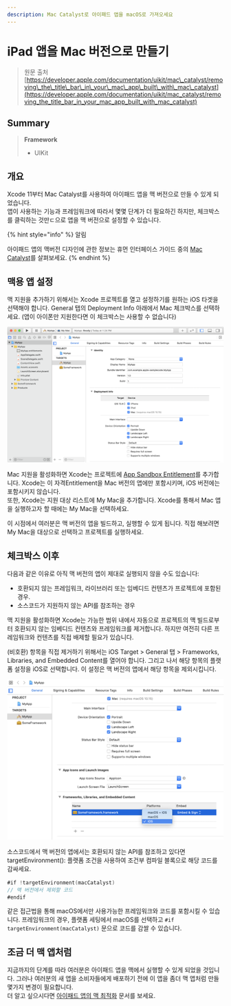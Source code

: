 ```yaml
---
description: Mac Catalyst로 아이패드 앱을 macOS로 가져오세요
---
```


# iPad 앱을 Mac 버전으로 만들기

> 원문 출처  
> [https://developer.apple.com/documentation/uikit/mac\_catalyst/removing\_the\_title\_bar\_in\_your\_mac\_app\_built\_with\_mac\_catalyst](https://developer.apple.com/documentation/uikit/mac_catalyst/removing_the_title_bar_in_your_mac_app_built_with_mac_catalyst)

## Summary

> **Framework**
>
> * UIKit

## 개요 <a id="overview"></a>

Xcode 11부터 Mac Catalyst를 사용하여 아이패드 앱을 맥 버전으로 만들 수 있게 되었습니다.  
앱이 사용하는 기능과 프레임워크에 따라서 몇몇 단계가 더 필요하긴 하지만, 체크박스를 클릭하는 것만ㄷ으로 앱을 맥 버전으로 설정할 수 있습니다.

{% hint style="info" %}
알림

아이패드 앱의 맥버전 디자인에 관한 정보는 휴먼 인터페이스 가이드 중의 [Mac Catalyst](https://developer.apple.com/design/human-interface-guidelines/ios/overview/mac-catalyst/)를 살펴보세요.
{% endhint %}

## 맥용 앱 설정 <a id="configure-your-app-for-mac"></a>

맥 지원을 추가하기 위해서는 Xcode 프로젝트를 열고 설정하기를 원하는 iOS 타겟을 선택해야 합니다. General 탭의 Deployment Info 아래에서 Mac 체크박스를 선택하세요. \(앱이 아이폰만 지원한다면 이 체크박스는 사용할 수 없습니다\)

![](../../../.gitbook/assets/original-1581359479.png)

Mac 지원을 활성화하면 Xcode는 프로젝트에 [App Sandbox Entitlement](../../../etc/not-found.md)를 추가합니다. Xcode는 이 자격Entitlement을 Mac 버전의 앱에만 포함시키며, iOS 버전에는 포함시키지 않습니다.  
또한, Xcode는 지원 대상 리스트에 My Mac을 추가합니다. Xcode를 통해서 Mac 앱을 실행하고자 할 때에는 My Mac을 선택하세요.

이 시점에서 여러분은 맥 버전의 앱을 빌드하고, 실행할 수 있게 됩니다. 직접 해보려면 My Mac을 대상으로 선택하고 프로젝트를 실행하세요.

## 체크박스 이후 <a id="go-beyond-the-checkbox"></a>

다음과 같은 이유로 아직 맥 버전의 앱이 제대로 실행되지 않을 수도 있습니다:

* 호환되지 않는 프레임워크, 라이브러리 또는 임베디드 컨텐츠가 프로젝트에 포함된 경우.
* 소스코드가 지원하지 않는 API를 참조하는 경우

맥 지원을 활성화하면 Xcode는 가능한 범위 내에서 자동으로 프로젝트의 맥 빌드로부터 호환되지 않는 임베디드 컨텐츠와 프레임워크를 제거합니다. 하지만 여전히 다른 프레임워크와 컨텐츠를 직접 배제할 필요가 있습니다.

\(비호환\) 항목을 직접 제거하기 위해서는 iOS Target &gt; General 탭 &gt; Frameworks, Libraries, and Embedded Content를 열어야 합니다. 그리고 나서 해당 항목의 플랫폼 설정을 iOS로 선택합니다. 이 설정은 맥 버전의 앱에서 해당 항목을 제외시킵니다.

![](../../../.gitbook/assets/original-1581360505.png)

소스코드에서 맥 버전의 앱에서는 호환되지 않는 API를 참조하고 있다면 targetEnvironment\(\): 플랫폼 조건을 사용하여 조건부 컴파일 블록으로 해당 코드를 감싸세요.

```swift
#if !targetEnvironment(macCatalyst)
// 맥 버전에서 제외할 코드
#endif
```

같은 접근법을 통해 macOS에서만 사용가능한 프레임워크와 코드를 포함시킬 수 있습니다. 프레임워크의 경우, 플랫폼 세팅에서 macOS를 선택하고 `#if targetEnvironment(macCatalyst)` 문으로 코드를 감쌀 수 있습니다.

## 조금 더 맥 앱처럼 <a id="make-your-app-more-like-a-mac-app"></a>

지금까지의 단계를 따라 여러분은 아이패드 앱을 맥에서 실행할 수 있게 되었을 것입니다. 그러나 여러분의 새 앱을 소비자들에게 배포하기 전에 이 앱을 좀더 맥 앱처럼 만들 몇가지 변경이 필요합니다.  
더 알고 싶으시다면  [아이패드 앱의 맥 최적화](../../../etc/not-found.md) 문서를 보세요.

